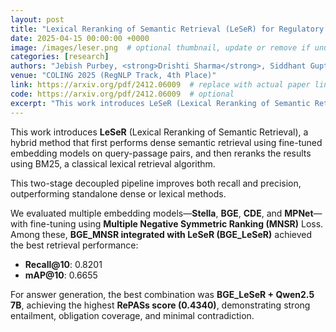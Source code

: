 ```yaml
---
layout: post
title: "Lexical Reranking of Semantic Retrieval (LeSeR) for Regulatory QA"
date: 2025-04-15 00:00:00 +0000
image: /images/leser.png  # optional thumbnail, update or remove if unused
categories: [research]
authors: "Jebish Purbey, <strong>Drishti Sharma</strong>, Siddhant Gupta, Khawaja Murad, Siddartha Pullakhandam, Ram Mohan Rao Kadiyala"
venue: "COLING 2025 (RegNLP Track, 4th Place)"
link: https://arxiv.org/pdf/2412.06009  # replace with actual paper link
code: https://arxiv.org/pdf/2412.06009  # optional
excerpt: "This work introduces LeSeR (Lexical Reranking of Semantic Retrieval), a hybrid retrieval approach that combines dense semantic retrieval—using fine-tuned embedding models on query-passage pairs—with a second-stage reranking via BM25, a classical lexical retrieval method. This decoupled two-stage pipeline enhances both recall and precision, outperforming standalone dense or lexical methods. Multiple embedding models, including Stella, BGE, CDE, and MPNet, were fine-tuned using Multiple Negative Symmetric Ranking (MNSR) Loss, with BGE_MNSR integrated into LeSeR (BGE_LeSeR) yielding the best retrieval performance, achieving Recall@10 of 0.8201 and mAP@10 of 0.6655. For answer generation, the optimal combination was BGE_LeSeR paired with Qwen2.5 7B, attaining the highest RePASs score of 0.4340, reflecting strong performance in entailment, obligation coverage, and minimal contradiction."
---
```


This work introduces **LeSeR** (Lexical Reranking of Semantic Retrieval), a hybrid method that first performs dense semantic retrieval using fine-tuned embedding models on query-passage pairs, and then reranks the results using BM25, a classical lexical retrieval algorithm.

This two-stage decoupled pipeline improves both recall and precision, outperforming standalone dense or lexical methods.

We evaluated multiple embedding models—**Stella**, **BGE**, **CDE**, and **MPNet**—with fine-tuning using **Multiple Negative Symmetric Ranking (MNSR)** Loss. Among these, **BGE_MNSR integrated with LeSeR (BGE_LeSeR)** achieved the best retrieval performance:

- **Recall@10**: 0.8201  
- **mAP@10**: 0.6655  

For answer generation, the best combination was **BGE_LeSeR + Qwen2.5 7B**, achieving the highest **RePASs score (0.4340)**, demonstrating strong entailment, obligation coverage, and minimal contradiction.
